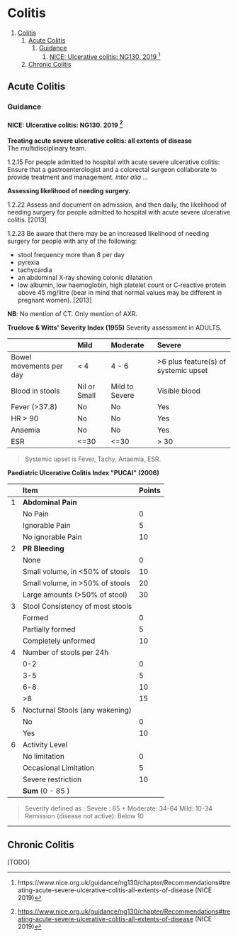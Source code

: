 # Colitis 

1. [Colitis](#colitis)
	1. [Acute Colitis](#acute-colitis)
		1. [Guidance](#guidance)
			1. [NICE: Ulcerative colitis: NG130. 2019 [^1]](#nice-ulcerative-colitis-ng130-2019-1)
	2. [Chronic Colitis](#chronic-colitis)

## Acute Colitis 

### Guidance 

#### NICE: Ulcerative colitis: NG130. 2019 [^1]

**Treating acute severe ulcerative colitis: all extents of disease**  
The multidisciplinary team. 

1.2.15 For people admitted to hospital with acute severe ulcerative colitis: 
	Ensure that a gastroenterologist and a colorectal surgeon collaborate to provide treatment and management.
*inter alia* 
... 

**Assessing likelihood of needing surgery.**

1.2.22 Assess and document on admission, and then daily, the likelihood of needing surgery for people admitted to hospital with acute severe ulcerative colitis. [2013]  

1.2.23 Be aware that there may be an increased likelihood of needing surgery for people with any of the following:  
-	stool frequency more than 8 per day
-	pyrexia
-	tachycardia
-	an abdominal X‑ray showing colonic dilatation
-	low albumin, low haemoglobin, high platelet count or C‑reactive protein above 45 mg/litre (bear in mind that normal values may be different in pregnant women). [2013]

**NB**: No mention of CT. Only mention of AXR. 

**Truelove & Witts' Severity Index (1955)**
Severity assessment in ADULTS. 

| | Mild | Moderate | Severe |
|:---|:---|:---|:---|
| Bowel movements per day | < 4 | 4 - 6 | >6 plus feature(s) of systemic upset | 
Blood in stools | Nil or Small | Mild to Severe | Visible blood | 
Fever (>37.8) | No | No | Yes |
HR > 90 | No | No | Yes 
Anaemia | No | No | Yes 
ESR | <=30 | <=30 | > 30 
> Systemic upset is Fever, Tachy, Anaemia, ESR.

**Paediatric Ulcerative Colitis Index "PUCAI" (2006)**

| | Item | Points | 
|:---|:---|:---| 
| 1 | **Abdominal Pain** | | 
| | No Pain | 0 |
| | Ignorable Pain | 5 | 
| | No ignorable Pain | 10 |
| 2 | **PR Bleeding** | | 
| | None | 0 | 
| | Small volume, in <50% of stools | 10 | 
| | Small volume, in >50% of stools | 20 |
| | Large amounts (>50% of stool) | 30 | 
| 3 | Stool Consistency of most stools | | 
| | Formed | 0 | 
| | Partially formed | 5 | 
| | Completely unformed | 10 | 
| 4 | Number of stools per 24h | | 
| | 0-2 | 0 |
| | 3-5 | 5 | 
| | 6-8 | 10 | 
| | >8 | 15 | 
| 5 | Nocturnal Stools (any wakening) | 
| | No | 0 | 
| | Yes | 10 | 
| 6 | Activity Level | | 
| | No limitation | 0 | 
| | Occasional Limitation | 5 | 
| | Severe restriction | 10 | 
| | **Sum** (0 - 85 ) | | 

> Severity defined as :
> Severe : 65 +
> Moderate: 34-64
> Mild: 10-34
> Remission (disease not active): Below 10 



--- 

## Chronic Colitis

[TODO]

[^1]: https://www.nice.org.uk/guidance/ng130/chapter/Recommendations#treating-acute-severe-ulcerative-colitis-all-extents-of-disease (NICE 2019)

